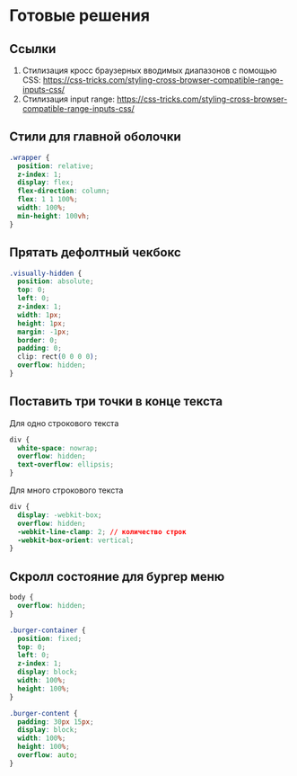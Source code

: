 # Готовые решения

## Ссылки

1. Стилизация кросс браузерных вводимых диапазонов с помощью CSS:
   <https://css-tricks.com/styling-cross-browser-compatible-range-inputs-css/>
2. Стилизация input range:
   <https://css-tricks.com/styling-cross-browser-compatible-range-inputs-css/>

## Стили для главной оболочки

```css
.wrapper {
  position: relative;
  z-index: 1;
  display: flex;
  flex-direction: column;
  flex: 1 1 100%;
  width: 100%;
  min-height: 100vh;
}
```

## Прятать дефолтный чекбокс

```css
.visually-hidden {
  position: absolute;
  top: 0;
  left: 0;
  z-index: 1;
  width: 1px;
  height: 1px;
  margin: -1px;
  border: 0;
  padding: 0;
  clip: rect(0 0 0 0);
  overflow: hidden;
}
```

## Поставить три точки в конце текста

Для одно строкового текста

```css
div {
  white-space: nowrap;
  overflow: hidden;
  text-overflow: ellipsis;
}
```

Для много строкового текста

```css
div {
  display: -webkit-box;
  overflow: hidden;
  -webkit-line-clamp: 2; // количество строк
  -webkit-box-orient: vertical;
}
```

## Скролл состояние для бургер меню

```css
body {
  overflow: hidden;
}

.burger-container {
  position: fixed;
  top: 0;
  left: 0;
  z-index: 1;
  display: block;
  width: 100%;
  height: 100%;
}

.burger-content {
  padding: 30px 15px;
  display: block;
  width: 100%;
  height: 100%;
  overflow: auto;
}
```
